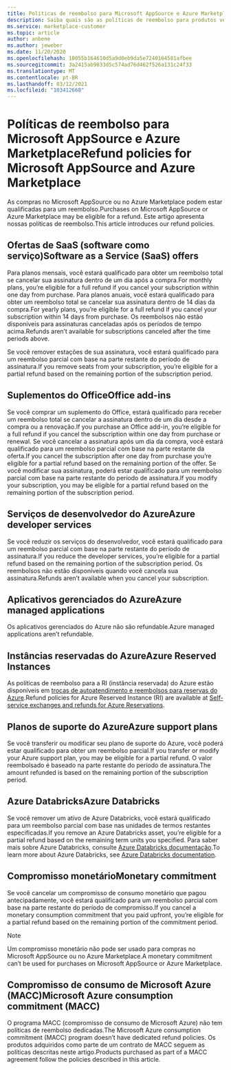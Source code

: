 ```yaml
---
title: Políticas de reembolso para Microsoft AppSource e Azure Marketplace
description: Saiba quais são as políticas de reembolso para produtos vendidos no Microsoft AppSource e no Azure Marketplace
ms.service: marketplace-customer
ms.topic: article
author: anbene
ms.author: jeweber
ms.date: 11/20/2020
ms.openlocfilehash: 10055b164610d5a9d0eb9da5e7240164581afbee
ms.sourcegitcommit: 3a2415ab9833d5c574ad76d462f526a131c24f33
ms.translationtype: MT
ms.contentlocale: pt-BR
ms.lasthandoff: 03/12/2021
ms.locfileid: "103412668"
---
```

# <a name="refund-policies-for-microsoft-appsource-and-azure-marketplace"></a><span data-ttu-id="b2093-103">Políticas de reembolso para Microsoft AppSource e Azure Marketplace</span><span class="sxs-lookup"><span data-stu-id="b2093-103">Refund policies for Microsoft AppSource and Azure Marketplace</span></span>

<span data-ttu-id="b2093-104">As compras no Microsoft AppSource ou no Azure Marketplace podem estar qualificadas para um reembolso.</span><span class="sxs-lookup"><span data-stu-id="b2093-104">Purchases on Microsoft AppSource or Azure Marketplace may be eligible for a refund.</span></span> <span data-ttu-id="b2093-105">Este artigo apresenta nossas políticas de reembolso.</span><span class="sxs-lookup"><span data-stu-id="b2093-105">This article introduces our refund policies.</span></span>

## <a name="software-as-a-service-saas-offers"></a><span data-ttu-id="b2093-106">Ofertas de SaaS (software como serviço)</span><span class="sxs-lookup"><span data-stu-id="b2093-106">Software as a Service (SaaS) offers</span></span>

<span data-ttu-id="b2093-107">Para planos mensais, você estará qualificado para obter um reembolso total se cancelar sua assinatura dentro de um dia após a compra.</span><span class="sxs-lookup"><span data-stu-id="b2093-107">For monthly plans, you’re eligible for a full refund if you cancel your subscription within one day from purchase.</span></span> <span data-ttu-id="b2093-108">Para planos anuais, você estará qualificado para obter um reembolso total se cancelar sua assinatura dentro de 14 dias da compra.</span><span class="sxs-lookup"><span data-stu-id="b2093-108">For yearly plans, you’re eligible for a full refund if you cancel your subscription within 14 days from purchase.</span></span> <span data-ttu-id="b2093-109">Os reembolsos não estão disponíveis para assinaturas canceladas após os períodos de tempo acima.</span><span class="sxs-lookup"><span data-stu-id="b2093-109">Refunds aren’t available for subscriptions canceled after the time periods above.</span></span>

<span data-ttu-id="b2093-110">Se você remover estações de sua assinatura, você estará qualificado para um reembolso parcial com base na parte restante do período de assinatura.</span><span class="sxs-lookup"><span data-stu-id="b2093-110">If you remove seats from your subscription, you’re eligible for a partial refund based on the remaining portion of the subscription period.</span></span>

## <a name="office-add-ins"></a><span data-ttu-id="b2093-111">Suplementos do Office</span><span class="sxs-lookup"><span data-stu-id="b2093-111">Office add-ins</span></span>

<span data-ttu-id="b2093-112">Se você comprar um suplemento do Office, estará qualificado para receber um reembolso total se cancelar a assinatura dentro de um dia desde a compra ou a renovação.</span><span class="sxs-lookup"><span data-stu-id="b2093-112">If you purchase an Office add-in, you’re eligible for a full refund if you cancel the subscription within one day from purchase or renewal.</span></span>  <span data-ttu-id="b2093-113">Se você cancelar a assinatura após um dia da compra, você estará qualificado para um reembolso parcial com base na parte restante da oferta.</span><span class="sxs-lookup"><span data-stu-id="b2093-113">If you cancel the subscription after one day from purchase you’re eligible for a partial refund based on the remaining portion of the offer.</span></span>  <span data-ttu-id="b2093-114">Se você modificar sua assinatura, poderá estar qualificado para um reembolso parcial com base na parte restante do período de assinatura.</span><span class="sxs-lookup"><span data-stu-id="b2093-114">If you modify your subscription, you may be eligible for a partial refund based on the remaining portion of the subscription period.</span></span>

## <a name="azure-developer-services"></a><span data-ttu-id="b2093-115">Serviços de desenvolvedor do Azure</span><span class="sxs-lookup"><span data-stu-id="b2093-115">Azure developer services</span></span>

<span data-ttu-id="b2093-116">Se você reduzir os serviços do desenvolvedor, você estará qualificado para um reembolso parcial com base na parte restante do período de assinatura.</span><span class="sxs-lookup"><span data-stu-id="b2093-116">If you reduce the developer services, you’re eligible for a partial refund based on the remaining portion of the subscription period.</span></span> <span data-ttu-id="b2093-117">Os reembolsos não estão disponíveis quando você cancela sua assinatura.</span><span class="sxs-lookup"><span data-stu-id="b2093-117">Refunds aren’t available when you cancel your subscription.</span></span>

## <a name="azure-managed-applications"></a><span data-ttu-id="b2093-118">Aplicativos gerenciados do Azure</span><span class="sxs-lookup"><span data-stu-id="b2093-118">Azure managed applications</span></span>

<span data-ttu-id="b2093-119">Os aplicativos gerenciados do Azure não são refundable.</span><span class="sxs-lookup"><span data-stu-id="b2093-119">Azure managed applications aren’t refundable.</span></span>

## <a name="azure-reserved-instances"></a><span data-ttu-id="b2093-120">Instâncias reservadas do Azure</span><span class="sxs-lookup"><span data-stu-id="b2093-120">Azure Reserved Instances</span></span>

<span data-ttu-id="b2093-121">As políticas de reembolso para a RI (instância reservada) do Azure estão disponíveis em [trocas de autoatendimento e reembolsos para reservas do Azure](/azure/cost-management-billing/reservations/exchange-and-refund-azure-reservations).</span><span class="sxs-lookup"><span data-stu-id="b2093-121">Refund policies for Azure Reserved Instance (RI) are available at [Self-service exchanges and refunds for Azure Reservations](/azure/cost-management-billing/reservations/exchange-and-refund-azure-reservations).</span></span>

## <a name="azure-support-plans"></a><span data-ttu-id="b2093-122">Planos de suporte do Azure</span><span class="sxs-lookup"><span data-stu-id="b2093-122">Azure support plans</span></span>

<span data-ttu-id="b2093-123">Se você transferir ou modificar seu plano de suporte do Azure, você poderá estar qualificado para obter um reembolso parcial.</span><span class="sxs-lookup"><span data-stu-id="b2093-123">If you transfer or modify your Azure support plan, you may be eligible for a partial refund.</span></span> <span data-ttu-id="b2093-124">O valor reembolsado é baseado na parte restante do período de assinatura.</span><span class="sxs-lookup"><span data-stu-id="b2093-124">The amount refunded is based on the remaining portion of the subscription period.</span></span>

## <a name="azure-databricks"></a><span data-ttu-id="b2093-125">Azure Databricks</span><span class="sxs-lookup"><span data-stu-id="b2093-125">Azure Databricks</span></span>

<span data-ttu-id="b2093-126">Se você remover um ativo de Azure Databricks, você estará qualificado para um reembolso parcial com base nas unidades de termos restantes especificadas.</span><span class="sxs-lookup"><span data-stu-id="b2093-126">If you remove an Azure Databricks asset, you’re eligible for a partial refund based on the remaining term units you specified.</span></span> <span data-ttu-id="b2093-127">Para saber mais sobre Azure Databricks, consulte [Azure Databricks documentação](/azure/databricks).</span><span class="sxs-lookup"><span data-stu-id="b2093-127">To learn more about Azure Databricks, see [Azure Databricks documentation](/azure/databricks).</span></span>

## <a name="monetary-commitment"></a><span data-ttu-id="b2093-128">Compromisso monetário</span><span class="sxs-lookup"><span data-stu-id="b2093-128">Monetary commitment</span></span>

<span data-ttu-id="b2093-129">Se você cancelar um compromisso de consumo monetário que pagou antecipadamente, você estará qualificado para um reembolso parcial com base na parte restante do período de compromisso.</span><span class="sxs-lookup"><span data-stu-id="b2093-129">If you cancel a monetary consumption commitment that you paid upfront, you’re eligible for a partial refund based on the remaining portion of the commitment period.</span></span>

> [!NOTE]
> <span data-ttu-id="b2093-130">Um compromisso monetário não pode ser usado para compras no Microsoft AppSource ou no Azure Marketplace.</span><span class="sxs-lookup"><span data-stu-id="b2093-130">A monetary commitment can’t be used for purchases on Microsoft AppSource or Azure Marketplace.</span></span>

## <a name="microsoft-azure-consumption-commitment-macc"></a><span data-ttu-id="b2093-131">Compromisso de consumo de Microsoft Azure (MACC)</span><span class="sxs-lookup"><span data-stu-id="b2093-131">Microsoft Azure consumption commitment (MACC)</span></span>

<span data-ttu-id="b2093-132">O programa MACC (compromisso de consumo de Microsoft Azure) não tem políticas de reembolso dedicadas.</span><span class="sxs-lookup"><span data-stu-id="b2093-132">The Microsoft Azure consumption commitment (MACC) program doesn’t have dedicated refund policies.</span></span> <span data-ttu-id="b2093-133">Os produtos adquiridos como parte de um contrato de MACC seguem as políticas descritas neste artigo.</span><span class="sxs-lookup"><span data-stu-id="b2093-133">Products purchased as part of a MACC agreement follow the policies described in this article.</span></span>
